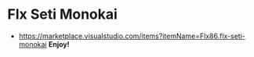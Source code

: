 # Flx Seti Monokai
* https://marketplace.visualstudio.com/items?itemName=Flx86.flx-seti-monokai
**Enjoy!**

